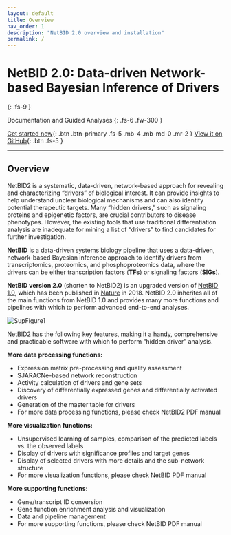 ```yaml
---
layout: default
title: Overview
nav_order: 1
description: "NetBID 2.0 overview and installation"
permalink: /
---
```


      
# NetBID 2.0: Data-driven Network-based Bayesian Inference of Drivers
{: .fs-9 }

Documentation and Guided Analyses
{: .fs-6 .fw-300 }

[Get started now](#getting-started){: .btn .btn-primary .fs-5 .mb-4 .mb-md-0 .mr-2 } [View it on GitHub](https://github.com/jyyulab/NetBID){: .btn .fs-5 }

---

## Overview

NetBID2 is a systematic, data-driven, network-based approach for revealing and characterizing “drivers” of biological interest. It can provide insights to help understand unclear biological mechanisms and can also identify potential therapeutic targets. Many “hidden drivers,” such as signaling proteins and epigenetic factors, are crucial contributors to disease phenotypes. However, the existing tools that use traditional differentiation analysis are inadequate for mining a list of “drivers” to find candidates for further investigation. 

**NetBID** is a data-driven systems biology pipeline that uses a data-driven, network-based Bayesian inference approach to identify drivers from transcriptomics, proteomics, and phosphoproteomics data, where the drivers can be either transcription factors (**TFs**) or signaling factors (**SIGs**).

**NetBID version 2.0** (shorten to NetBID2) is an upgraded version of [NetBID 1.0](https://github.com/jyyulab/NetBID/releases/tag/1.0.0), which has been published in [Nature]((https://www.nature.com/articles/s41586-018-0177-0)) in 2018. NetBID 2.0 inherites all of the main functions from NetBID 1.0 and provides many more functions and pipelines with which to perform advanced end-to-end analyses.

![SupFigure1](SupFigure1.jpg)

NetBID2 has the following key features, making it a handy, comprehensive and practicable software with which to perform “hidden driver” analysis. 

**More data processing functions:** 

- Expression matrix pre-processing and quality assessment
- SJARACNe-based network reconstruction
- Activity calculation of drivers and gene sets
- Discovery of differentially expressed genes and differentially activated drivers
- Generation of the master table for drivers
- For more data processing functions, please check NetBID2 PDF manual

**More visualization functions:**

- Unsupervised learning of samples, comparison of the predicted labels vs. the observed labels
- Display of drivers with significance profiles and target genes
- Display of selected drivers with more details and the sub-network structure
- For more visualization functions, please check NetBID PDF manual

**More supporting functions:**

- Gene/transcript ID conversion
- Gene function enrichment analysis and visualization
- Data and pipeline management
- For more supporting functions, please check NetBID PDF manual




